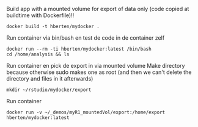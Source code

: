 Build app with a mounted volume for export of data only (code copied at buildtime with Dockerfile)!!
```
docker build -t hberten/mydocker .
```

Run container via bin/bash en test de code in de container zelf
```
docker run --rm -ti hberten/mydocker:latest /bin/bash
cd /home/analysis && ls
```

Run container en pick de export in via mounted volume
Make directory because otherwise sudo makes one as root (and then we can't delete the directory and files in it afterwards)
```
mkdir ~/rstudio/mydocker/export
```

Run container
```
docker run -v ~/_demos/myR1_mountedVol/export:/home/export  hberten/mydocker:latest
```


